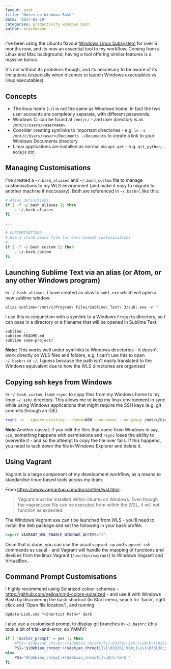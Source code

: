 ```yaml
---
layout: post
title: "Notes on Windows Bash"
date: '2017-01-19'
categories: productivity windows bash
author: brasskazoo
---
```


I've been using the Ubuntu flavour [Windows Linux Subsystem](https://docs.microsoft.com/en-us/windows/wsl/about) for over 6 months now, and its now an essential tool to my workflow. Coming from a Linux and Mac background, having a tool offering similar features is a massive bonus.

It's not without its problems though, and its neccesary to be aware of its limitations (especially when it comes to launch Windows executables vs linux executables).

Concepts
---

 * The linux home (`~/`) is not the same as Windows home. In fact the two user accounts are completely separate, with different passwords.
 * Windows C: can be found at `/mnt/c/` - and user directory is as `/mnt/c/Users/<username>`
 * Consider creating symlinks to important directories - e.g. `ln -s /mnt/c/Users/<user>/Documents ~/Documents` to create a link to your Windows Documents directory
 * Linux applications are installed as normal via `apt-get` - e.g. `git`, `python`, `nodejs` etc.
 

Managing Customisations
---
I've created a `~/.bash_aliases` and `~/.bash_custom` file to manage customisations to my WLS environment (and make it easy to migrate to another machine if neccesary). Both are referenced in `~/.bashrc` like this:

```bash
# Alias definitions.
if [ -f ~/.bash_aliases ]; then
    . ~/.bash_aliases
fi

...

# CUSTOMISATIONS 
# Use a stand-alone file for environment customisations
#
if [ -f ~/.bash_custom ]; then
    . ~/.bash_custom
fi
```

Launching Sublime Text via an alias (or Atom, or any other Windows program)
---

In `~/.bash_aliases`, I have created an alias to `subl.exe` which will open a new sublime window:

`alias sublime='/mnt/c/Program\ Files/Sublime\ Text\ 3/subl.exe -n '`

I use this in conjunction with a symlink to a Windows `Projects` directory, so I can pass in a directory or a filename that will be opened in Sublime Text:

    sublime .
    sublime README.md
    sublime some-project/

**Note:** This works well under symlinks to Windows directories - it doesn't work directly on WLS files and folders, e.g. I can't use this to open `~/.bashrc` or `~/`, I guess because the path isn't easily translated to the Windows equivalent due to how the WLS directories are organised 

Copying ssh keys from Windows
---

In `~/.bash_custom`, I use `rsync` to copy files from my Windows home to my linux `~/.ssh/` directory. This allows me to keep my linux environment in sync while using Windows applications that might require the SSH keys (e.g. git commits through an IDE).

```bash
rsync -a --ignore-existing --chmod=600 --no-owner --no-group /mnt/c/Users/wdampney/.ssh/ ~/.ssh
```

**Note** Another caveat: if you edit the files that come from Windows in say, `vim`, something happens with permissions and `rsync` loses the ability to overwrite it - and so the attempt to copy the file over fails. If this happend, you need to tack down the file in Windows Explorer and delete it.

Using Vagrant
---
Vagrant is a large component of my development workflow, as a means to standardise linux-based tools across my team.

From https://www.vagrantup.com/docs/other/wsl.html:
> Vagrant must be installed within Ubuntu on Windows. Even though the vagrant.exe file can be executed from within the WSL, it will not function as expected.

The Windows Vagrant exe can't be launched from WLS - you'll need to install the deb package and set the following in your bash profile:

```bash
export VAGRANT_WSL_ENABLE_WINDOWS_ACCESS="1"
```

Once that is done, you can use the usual `vagrant up` and `vagrant ssh` commands as usual - and Vagrant will handle the mapping of functions and devices from the linux Vagrant (`/usr/bin/vagrant`) to Windows Vagrant and VirtualBox.

 Command Prompt Customisations
 ---
 
I highly recommend using Solarized colour schemes - https://github.com/neilpa/cmd-colors-solarized - and use it with Windows Bash by discovering the bash shortcut (In Start menu, seach for 'bash', right click and 'Open file location'), and running:
 
    Update-Link.cmd "<Shortcut Path>" dark
    
I also use a customised prompt to display git branches in `~/.bashrc` (this took a bit of trial-and-error, so YMMV):

```bash
if [ "$color_prompt" = yes ]; then
    #PS1='${debian_chroot:+($debian_chroot)}\[\033[01;32m\]\u@\h\[\033[00m\]:\[\033[01;34m\]\w\[\033[00m\]\$ '
    PS1="${debian_chroot:+($debian_chroot)}\[\033[01;96m\]\u\[\033[38;5;7m\]@\[\033[38;5;94m\]\l \[$(tput sgr0)\]\[\033[38;5;6m\][\[\033[38;5;3m\]\W\[\033[38;5;6m\]]\[\033[38;5;9m\]\$(__git_ps1) \[$(tput sgr0)\]\[\033[38;5;7m\]\\$ \[$(tput sgr0)\]"
else
    PS1='${debian_chroot:+($debian_chroot)}\u@\h:\w\$ '
fi
```
    

